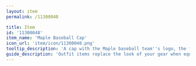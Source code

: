```yaml
---
layout: item
permalink: /11300048

title: Item
id: '11300048'
item_name: 'Maple Baseball Cap'
icon_url: 'item/icon/11300048.png'
tooltip_description: 'A cap with the Maple baseball team''s logo, the flying star, on it.'
guide_description: 'Outfit items replace the look of your gear when equipped.'
---
```

